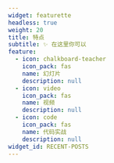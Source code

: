 ```yaml
---
widget: featurette
headless: true
weight: 20
title: 特点
subtitle: ✨ 在这里你可以
feature:
  - icon: chalkboard-teacher
    icon_pack: fas
    name: 幻灯片
    description: null
  - icon: video
    icon_pack: fas
    name: 视频
    description: null
  - icon: code
    icon_pack: fas
    name: 代码实战
    description: null
widget_id: RECENT-POSTS
---
```


